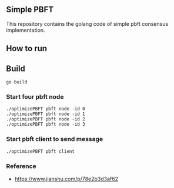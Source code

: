 Simple PBFT
------

This repository contains the golang code of simple pbft consensus implementation.

  
How to run
------

## Build

```shell script
go build 
```

### Start four pbft node

```shell script
./optimizePBFT pbft node -id 0
./optimizePBFT pbft node -id 1
./optimizePBFT pbft node -id 2
./optimizePBFT pbft node -id 3
```

### Start pbft client to send message

```shell script
./optimizePBFT pbft client
```


### Reference

- https://www.jianshu.com/p/78e2b3d3af62
